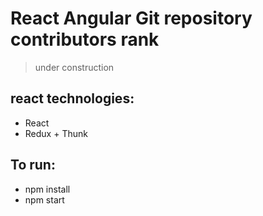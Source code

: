 # React Angular Git repository contributors rank #
> under construction

## react technologies:
* React
* Redux + Thunk

## To run:

* npm install
* npm start